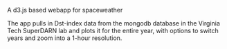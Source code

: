 A d3.js based webapp for spaceweather

The app pulls in Dst-index data from the mongodb database in the Virginia Tech SuperDARN lab and plots it for the entire year, with options to switch years and zoom into a 1-hour resolution.
